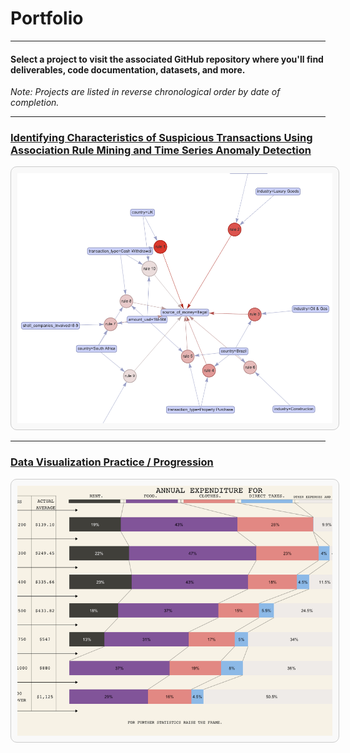 # Portfolio

<hr>

#### Select a project to visit the associated GitHub repository where you'll find deliverables, code documentation, datasets, and more.
*Note: Projects are listed in reverse chronological order by date of completion.*

<hr>

### [Identifying Characteristics of Suspicious Transactions Using Association Rule Mining and Time Series Anomaly Detection](https://github.com/BryanJacobs02/info523-final-project)
<div style="text-align: center;">
  <a href="https://github.com/BryanJacobs02/info523-final-project">
    <img 
      src="assets/img/info_523_project_image.png" 
      alt="Project Image" 
      style="width: 750px; height: 400px; object-fit: cover; border: 1px solid #ccc; border-radius: 10px; background-color: #f9f9f9; padding: 10px;" 
    />
  </a>
</div>

<hr>

### [Data Visualization Practice / Progression](https://github.com/BryanJacobs02/data-visualization-assignments)
<div style="text-align: center;">
  <a href="https://github.com/BryanJacobs02/data-visualization-assignments">
    <img 
      src="assets/img/data_viz_image.png" 
      alt="Project Image" 
      style="width: 750px; height: 400px; object-fit: cover; border: 1px solid #ccc; border-radius: 10px; background-color: #f9f9f9; padding: 10px;" 
    />
  </a>
</div>
